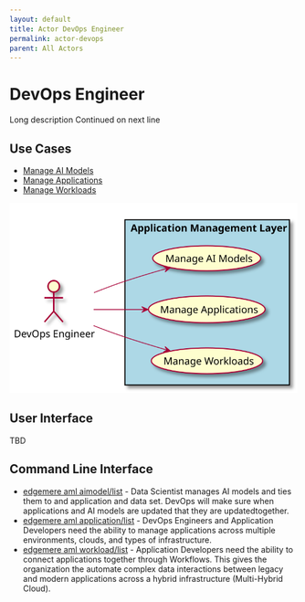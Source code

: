 ```yaml
---
layout: default
title: Actor DevOps Engineer
permalink: actor-devops
parent: All Actors
---
```


# DevOps Engineer

Long description Continued on next line



## Use Cases

* [Manage AI Models](usecase-ManageAIModels)
* [Manage Applications](usecase-ManageApplications)
* [Manage Workloads](usecase-ManageWorkloads)

  
![Use Case Diagram](./UseCase.svg)

## User Interface
TBD

## Command Line Interface
* [ edgemere aml aimodel/list](action--edgemere-aml-aimodel-list) - Data Scientist manages AI models and ties them to and application and data set. DevOps will make sure when applications and AI models are updated that they are updatedtogether.
* [ edgemere aml application/list](action--edgemere-aml-application-list) - DevOps Engineers and Application Developers need the ability to manage applications across multiple environments, clouds, and types of infrastructure.
* [ edgemere aml workload/list](action--edgemere-aml-workload-list) - Application Developers need the ability to connect applications together through Workflows. This gives the organization the automate complex data interactions between legacy and modern applications across a hybrid infrastructure (Multi-Hybrid Cloud).

